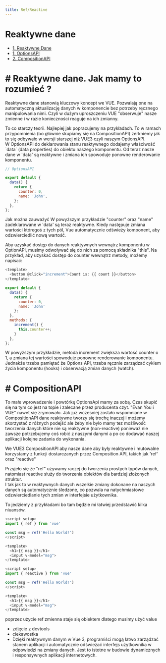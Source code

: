 ```yaml
---
title: Ref/Reactive
---
```


<h1 class='text-white mb-10 mt-5 text-2xl uppercase text-center'>
  Reaktywne dane
</h1>

- [1. Reaktywne Dane](#1-options)
- [1. OptionsAPI](#1-options) 
- [2. CompositionAPI](#2-composition)

<TextBoxMD>
  <h1 class="text-2xl font-semibold">
    <span class='text-green-500 forn-bold'>#</span>  Reaktywne dane. Jak mamy to rozumieć ?
  </h1>
  <p class='my-2'>
    Reaktywne dane stanowią kluczowy koncept we VUE. Pozwalają one na automatyczną aktualizację danych w komponencie bez potrzeby ręcznego manipulowania nimi. Czyli w dużym uproszczeniu VUE "obserwuje" nasze zmienne i w razie konieczności reaguje na ich zmianny.
  </p>
  <p>
    To co starczy teorii. Najlepiej jak popracujemy na przykładach. To w ramach przypomnienia (bo głównie skupiamy się na CompositionAPI) zerkniemy jak to się odbywało w wersji starszej niż VUE3 czyli naszym OptionsAPI.<br>
    W OptionsAPI do deklarowania stanu reaktywnego dodajemy właściwość `data` (data properties) do obiektu naszego komponentu. Od teraz nasze dane w 'data' są reaktywne i zmiana ich spowoduje ponowne renderowanie komponentu.
  </p>
</TextBoxMD>

```js
// OptionsAPI

export default {
  data() {
    return {
      counter: 0,
      name: 'John',
    };
  },
};
```

<TextBoxMD>
  <p>
    Jak można zauważyć W powyższym przykładzie "counter" oraz "name" zadeklarowane w 'data' są teraz reaktywne. Kiedy następuje zmiana wartości któregoś z tych pól, Vue automatycznie odświeży komponent, aby odzwierciedlić nową wartość.
  </p>
  <p>
    Aby uzyskać dostęp do danych reaktywnych wewnątrz komponentu w OptionAPI, musimy odwoływać się do nich za pomocą składnika "this". Na przykład, aby uzyskać dostęp do counter wewnątrz metody, możemy napisać:
  </p>
</TextBoxMD>

```js
<template>
  <button @click="increment">Count is: {{ count }}</button>
</template>

export default {
  data() {
    return {
      counter: 0,
      name: 'John'
    };
  },
  methods: {
    increment() {
      this.counter++;
    }
  },
};
```

<TheCounter/>

<TextBoxMD>
  <p>
    W powyższym przykładzie, metoda increment zwiększa wartość counter o 1, a zmiana tej wartości spowoduje ponowne renderowanie komponentu. <br>
    Jednakże trzeba pamiętać że Options API, trzeba ręcznie zarządzać cyklem życia komponentu (hooks) i obserwacją zmian danych (watch). 
  </p>
</TextBoxMD>

<TextBoxMD>
  <h1 class="text-2xl font-semibold mb-6">
    <span class='text-green-500 forn-bold'>#</span>  CompositionAPI
  </h1>
  <p>
    To małe wprowadzenie i powtórkę OptionsApi mamy za sobą. Czas skupić się na tym co jest na topie i zalecane przez producenta czyt. "Evan You i VUE" nawet się zrymowało. Jak juz wczesniej zostało wspomniane w CompositionAPI dane reaktywne tworzy się trochę inaczej i możemy skorzystać z różnych podejść ale żeby nie było mamy tez możliwość tworzenia danych które nie są reaktywne (non-reactive) ponieważ nie zawsze potrzebujemy coś robić z naszymi danymi a po co dodawać naszej aplikacji kolejne zadania do wykonania. 
  </p>
  <p class='my-2'>
    We VUE3 CompositionAPI aby nasze dane aby były reaktywne i mutowalne korzystamy z funkcji dostarczanych przez Composition API, takich jak <span class='font-semibold text-pink-500'>'ref'</span> oraz <span class='font-semibold text-pink-500'>"reactive"</span><br>
  </p>
  
  <p>
    Przyjeło się że "ref" używamy raczej do tworzenia prostych typów danych, natomiast reactive służy do tworzenia obiektów dla bardziej złożonych struktur.<br>
    I tak jak to w reaktywnych danych wszelkie zmiany dokonane na naszych danych są automatycznie śledzone, co pozwala na natychmiastowe odzwierciedlanie tych zmian w interfejsie użytkownika.
  </p>
  <p class='my-2'>
    To jedziemy z przykładami bo tam będzie mi łatwiej przedstawić kilka niuansów. 
  </p>
</TextBoxMD>

<div class='flex'>

```js
<script setup>
import { ref } from 'vue'

const msg = ref('Hello World!')
</script>

<template>
  <h1>{{ msg }}</h1>
  <input v-model="msg">
</template>
```

```js
<script setup>
import { reactive } from 'vue'

const msg = ref('Hello World!')
</script>

<template>
  <h1>{{ msg }}</h1>
  <input v-model="msg">
</template>
```

</div>






poprzez użycie ref zmienna staje się obiektem dlatego musimy użyć value
- zdjęcie z devtools
- ciekawostka 
- Dzięki reaktywnym danym w Vue 3, programiści mogą łatwo zarządzać stanem aplikacji i automatycznie odświeżać interfejs użytkownika w odpowiedzi na zmiany danych. Jest to istotne w budowie dynamicznych i responsywnych aplikacji internetowych.